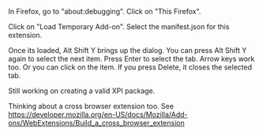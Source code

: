 
In Firefox, go to "about:debugging". Click on "This Firefox". 

Click on "Load Temporary Add-on". Select the manifest.json for this extension.

Once its loaded, Alt Shift Y brings up the dialog. You can press Alt Shift Y again
to select the next item. Press Enter to select the tab. Arrow keys work too. Or you
can click on the item. If you press Delete, it closes the selected tab.

Still working on creating a valid XPI package.

Thinking about a cross browser extension too. See https://developer.mozilla.org/en-US/docs/Mozilla/Add-ons/WebExtensions/Build_a_cross_browser_extension


